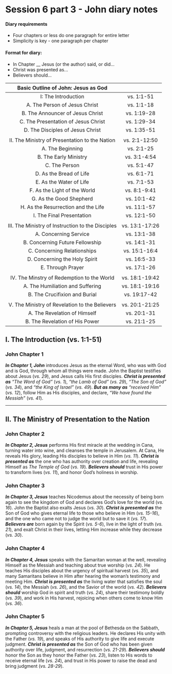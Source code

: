# Session 6 part 3 - John diary notes

#### Diary requirements
- Four chapters or less do one paragraph for entire letter
- Simplicity is key - one paragraph per chapter

#### Format for diary:
- In Chapter __ Jesus (or the author) said, or did...
- Christ was presented as...
- Believers should...

| **Basic Outline of John: Jesus as God** | |
|:-------:|:-------:|
| I: The Introduction | vs. 1:1-51 |
| A. The Person of Jesus Christ | vs. 1:1-18 |
| B. The Announcer of Jesus Christ | vs. 1:19-28 |
| C. The Presentation of Jesus Christ | vs. 1:29-34 |
| D. The Disciples of Jesus Christ | vs. 1:35-51 |
| | |
| II. The Ministry of Presentation to the Nation | vs. 2:1-12:50 |
| A. The Beginning | vs. 2:1-25 |
| B. The Early Ministry | vs. 3:1-4:54 |
| C. The Person | vs. 5:1-47 |
| D. As the Bread of Life | vs. 6:1-71 |
| E. As the Water of Life | vs. 7:1-53 |
| F. As the Light of the World | vs. 8:1-9:41 |
| G. As the Good Shepherd | vs. 10:1-42 |
| H. As the Resurrection and the Life | vs. 11:1-57 |
| I. The Final Presentation | vs. 12:1-50 |
| | |
| III. The Ministry of Instruction to the Disciples | vs. 13:1-17:26 |
| A. Concerning Service | vs. 13:1-38 | 
| B. Concerning Future Fellowship | vs. 14:1-31 |
| C. Concerning Relationships | vs. 15:1-16:4 |
| D. Concerning the Holy Spirit | vs. 16:5-33 |
| E. Through Prayer | vs. 17:1-26 |
| | |
| IV. The Minstry of Redemption to the World | vs. 18:1-19:42 |
| A. The Humiliation and Suffering | vs. 18:1-19:16 |
| B. The Crucifixion and Burial | vs. 19:17-42 |
| | |
| V. The Ministry of Revelation to the Believers | vs. 20:1-21:25 |
| A. The Revelation of Himself | vs. 20:1-31 |
| B. The Revelation of His Power | vs. 21:1-25 |


## I. The Introduction (vs. 1:1-51)  

### **John Chapter 1**  
**_In Chapter 1, John_** introduces Jesus as the eternal Word, who was with God and is God, through whom all things were made. John the Baptist testifies about Jesus (*vs. 29*), and Jesus calls His first disciples. **_Christ is presented as_** *“The Word of God”* (*vs. 1*), *“the Lamb of God”* (*vs. 29*), *“The Son of God”* (*vs. 34*), and *“the King of Israel”* (*vs. 49*). **_But as many as_** *“received Him”* (*vs. 12*), follow Him as His disciples, and declare, *“We have found the Messiah”* (*vs. 41*).  

---

## II. The Ministry of Presentation to the Nation  

### **John Chapter 2**  
**_In Chapter 2, Jesus_** performs His first miracle at the wedding in Cana, turning water into wine, and cleanses the temple in Jerusalem. At Cana, He reveals His glory, leading His disciples to believe in Him (*vs. 11*). **_Christ is presented as_** the one who has authority over creation and life, revealing Himself as *The Temple of God* (*vs. 19*). **_Believers should_** trust in His power to transform lives (*vs. 11*), and honor God’s holiness in worship.

### **John Chapter 3**  
**_In Chapter 3, Jesus_** teaches Nicodemus about the necessity of being born again to see the kingdom of God and declares God’s love for the world (*vs. 16*). John the Baptist also exalts Jesus (*vs. 30*). **_Christ is presented as_** the Son of God who gives eternal life to those who believe in Him (*vs. 15-16*), and the one who came not to judge the world but to save it (*vs. 17*). **_Believers are_** born again by the Spirit (*vs. 5-6*), live in the light of truth (*vs. 21*), and exalt Christ in their lives, letting Him increase while they decrease (*vs. 30*).

### **John Chapter 4**  
**_In Chapter 4, Jesus_** speaks with the Samaritan woman at the well, revealing Himself as the Messiah and teaching about true worship (*vs. 24*). He teaches His disciples about the urgency of spiritual harvest (*vs. 35*), and many Samaritans believe in Him after hearing the woman’s testimony and meeting Him. **_Christ is presented as_** the living water that satisfies the soul (*vs. 14*), the Messiah (*vs. 26*), and the Savior of the world (*vs. 42*). **_Believers should_** worship God in spirit and truth (*vs. 24*), share their testimony boldly (*vs. 39*), and work in His harvest, rejoicing when others come to know Him (*vs. 36*).

### **John Chapter 5**  
**_In Chapter 5, Jesus_** heals a man at the pool of Bethesda on the Sabbath, prompting controversy with the religious leaders. He declares His unity with the Father (*vs. 19*), and speaks of His authority to give life and execute judgment. **_Christ is presented as_** the Son of God who has been given authority over life, judgment, and resurrection (*vs. 21-29*). **_Believers should_** honor the Son as they honor the Father (*vs. 23*), listen to His words to receive eternal life (*vs. 24*), and trust in His power to raise the dead and bring judgment (*vs. 28-29*).


